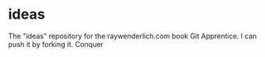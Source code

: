 # ideas
The "ideas" repository for the raywenderlich.com book Git Apprentice.
I can push it by forking it. Conquer
